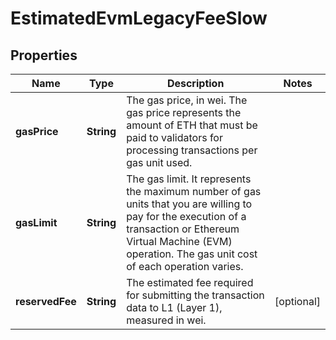 

# EstimatedEvmLegacyFeeSlow


## Properties

| Name | Type | Description | Notes |
|------------ | ------------- | ------------- | -------------|
|**gasPrice** | **String** | The gas price, in wei. The gas price represents the amount of ETH that must be paid to validators for processing transactions per gas unit used. |  |
|**gasLimit** | **String** | The gas limit. It represents the maximum number of gas units that you are willing to pay for the execution of a transaction or Ethereum Virtual Machine (EVM) operation. The gas unit cost of each operation varies. |  |
|**reservedFee** | **String** | The estimated fee required for submitting the transaction data to L1 (Layer 1), measured in wei. |  [optional] |



